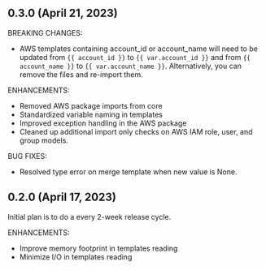 ## 0.3.0 (April 21, 2023)

BREAKING CHANGES:
* AWS templates containing account_id or account_name will need to be updated from `{{ account_id }}` to `{{ var.account_id }}` and from `{{ account_name }}` to `{{ var.account_name }}`. Alternatively, you can remove the files and re-import them.

ENHANCEMENTS:
* Removed AWS package imports from core
* Standardized variable naming in templates
* Improved exception handling in the AWS package
* Cleaned up additional import only checks on AWS IAM role, user, and group models. 

BUG FIXES:
* Resolved type error on merge template when new value is None.



## 0.2.0 (April 17, 2023)

Initial plan is to do a every 2-week release cycle.

ENHANCEMENTS:
* Improve memory footprint in templates reading
* Minimize I/O in templates reading